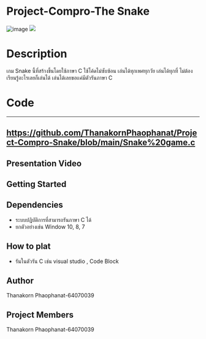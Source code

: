 # Project-Compro-The Snake
![image](https://user-images.githubusercontent.com/88426245/168302116-494ff788-9c14-43f2-8901-3daae4516c81.png)
![](header.png)
# Description
เกม Snake นี้ที่สร้างขึ้นโดยใช้ภาษา C ใช้โค้ดไม่ซับซ้อน เล่นได้ทุกเพศทุกวัย เล่นได้ทุกที่ ไม่ต้องเรียนรู้อะไรเลยก็เล่นได้ เล่นได้เลยขอเเค่มีตัวรันภาษา C
# Code
-----------------------------------------------------------------------------------
https://github.com/ThanakornPhaophanat/Project-Compro-Snake/blob/main/Snake%20game.c
------------------------------------------------------------------------------------
## Presentation Video

## Getting Started
## Dependencies
* ระบบปฎิบัติการที่สามารถรันภาษา C ได้
* ยกตัวอย่างเช่น Window 10, 8, 7
## How to plat
* รันในตัวรัน C เช่น visual studio , Code Block
## Author
  Thanakorn Phaophanat-64070039
## Project Members
  Thanakorn Phaophanat-64070039

